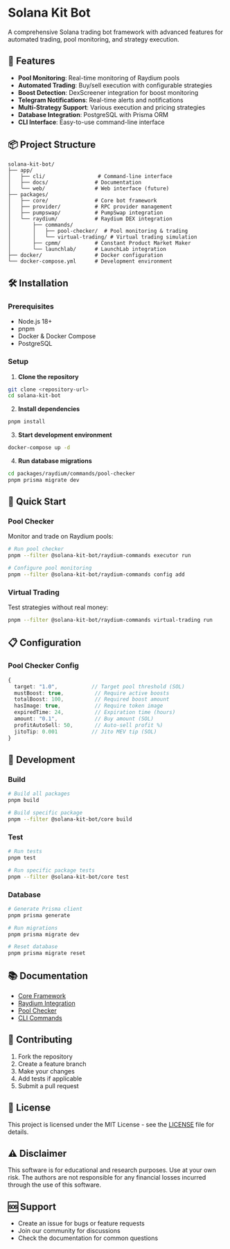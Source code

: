 # Solana Kit Bot

A comprehensive Solana trading bot framework with advanced features for
automated trading, pool monitoring, and strategy execution.

## 🚀 Features

- **Pool Monitoring**: Real-time monitoring of Raydium pools
- **Automated Trading**: Buy/sell execution with configurable strategies
- **Boost Detection**: DexScreener integration for boost monitoring
- **Telegram Notifications**: Real-time alerts and notifications
- **Multi-Strategy Support**: Various execution and pricing strategies
- **Database Integration**: PostgreSQL with Prisma ORM
- **CLI Interface**: Easy-to-use command-line interface

## 📦 Project Structure

```
solana-kit-bot/
├── app/
│   ├── cli/                 # Command-line interface
│   ├── docs/               # Documentation
│   └── web/                # Web interface (future)
├── packages/
│   ├── core/               # Core bot framework
│   ├── provider/           # RPC provider management
│   ├── pumpswap/           # PumpSwap integration
│   └── raydium/            # Raydium DEX integration
│       ├── commands/
│       │   ├── pool-checker/  # Pool monitoring & trading
│       │   └── virtual-trading/ # Virtual trading simulation
│       ├── cpmm/           # Constant Product Market Maker
│       └── launchlab/      # LaunchLab integration
├── docker/                 # Docker configuration
└── docker-compose.yml      # Development environment
```

## 🛠️ Installation

### Prerequisites

- Node.js 18+
- pnpm
- Docker & Docker Compose
- PostgreSQL

### Setup

1. **Clone the repository**

```bash
git clone <repository-url>
cd solana-kit-bot
```

2. **Install dependencies**

```bash
pnpm install
```

3. **Start development environment**

```bash
docker-compose up -d
```

4. **Run database migrations**

```bash
cd packages/raydium/commands/pool-checker
pnpm prisma migrate dev
```

## 🎯 Quick Start

### Pool Checker

Monitor and trade on Raydium pools:

```bash
# Run pool checker
pnpm --filter @solana-kit-bot/raydium-commands executor run

# Configure pool monitoring
pnpm --filter @solana-kit-bot/raydium-commands config add
```

### Virtual Trading

Test strategies without real money:

```bash
pnpm --filter @solana-kit-bot/raydium-commands virtual-trading run
```

## 📋 Configuration

### Pool Checker Config

```typescript
{
  target: "1.0",           // Target pool threshold (SOL)
  mustBoost: true,          // Require active boosts
  totalBoost: 100,          // Required boost amount
  hasImage: true,           // Require token image
  expiredTime: 24,          // Expiration time (hours)
  amount: "0.1",            // Buy amount (SOL)
  profitAutoSell: 50,       // Auto-sell profit %)
  jitoTip: 0.001           // Jito MEV tip (SOL)
}
```

## 🔧 Development

### Build

```bash
# Build all packages
pnpm build

# Build specific package
pnpm --filter @solana-kit-bot/core build
```

### Test

```bash
# Run tests
pnpm test

# Run specific package tests
pnpm --filter @solana-kit-bot/core test
```

### Database

```bash
# Generate Prisma client
pnpm prisma generate

# Run migrations
pnpm prisma migrate dev

# Reset database
pnpm prisma migrate reset
```

## 📚 Documentation

- [Core Framework](./packages/core/README.md)
- [Raydium Integration](./packages/raydium/README.md)
- [Pool Checker](./packages/raydium/commands/pool-checker/README.md)
- [CLI Commands](./app/cli/README.md)

## 🤝 Contributing

1. Fork the repository
2. Create a feature branch
3. Make your changes
4. Add tests if applicable
5. Submit a pull request

## 📄 License

This project is licensed under the MIT License - see the [LICENSE](LICENSE) file
for details.

## ⚠️ Disclaimer

This software is for educational and research purposes. Use at your own risk.
The authors are not responsible for any financial losses incurred through the
use of this software.

## 🆘 Support

- Create an issue for bugs or feature requests
- Join our community for discussions
- Check the documentation for common questions
